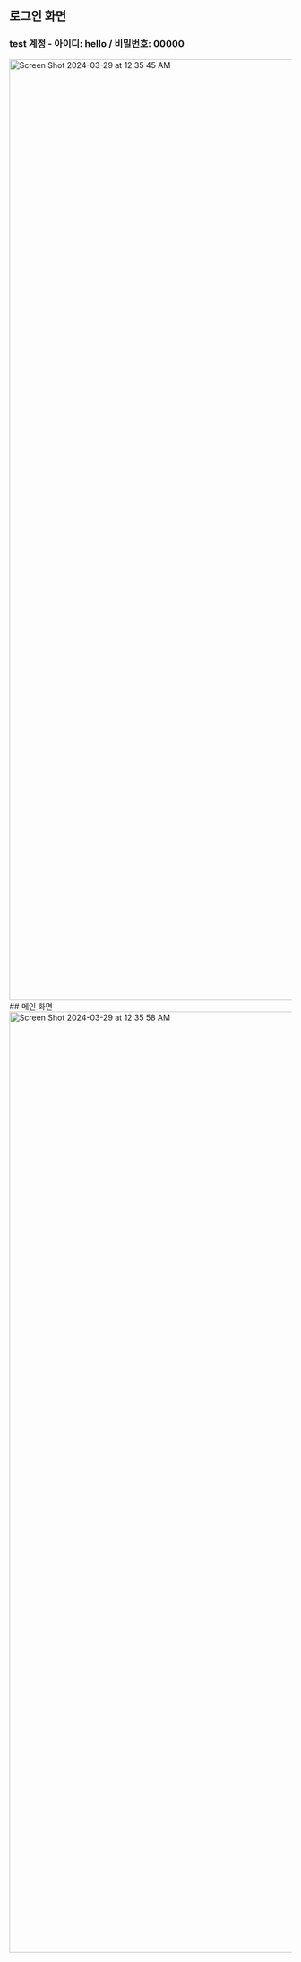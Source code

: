 ## 로그인 화면
### test 계정 - 아이디: hello / 비밀번호: 00000
<img width="1680" alt="Screen Shot 2024-03-29 at 12 35 45 AM" src="https://github.com/arky02/RabbitHole/assets/46954114/11e7b019-24fb-4feb-b5b9-75877a2187b3">
## 메인 화면
<img width="1680" alt="Screen Shot 2024-03-29 at 12 35 58 AM" src="https://github.com/arky02/RabbitHole/assets/46954114/83f06a6b-ba3b-4359-ba21-55c8b0fada77">
